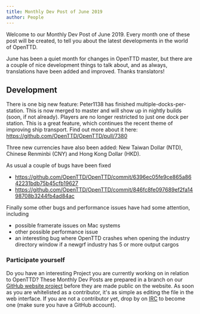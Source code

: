 ```yaml
---
title: Monthly Dev Post of June 2019
author: People
---
```


Welcome to our Monthly Dev Post of June 2019.
Every month one of these post will be created, to tell you about the latest developments in the world of OpenTTD.

June has been a quiet month for changes in OpenTTD master, but there are a couple of nice development things to talk about, and as always, translations have been added and improved.  Thanks translators!

<!-- more -->

## Development

There is one big new feature: Peter1138 has finished multiple-docks-per-station.  This is now merged to master and will show up in nightly builds (soon, if not already).  Players are no longer restricted to just one dock per station.  This is a great feature, which continues the recent theme of improving ship transport. Find out more about it here: https://github.com/OpenTTD/OpenTTD/pull/7380

Three new currencies have also been added: New Taiwan Dollar (NTD), Chinese Renminbi (CNY) and Hong Kong Dollar (HKD).

As usual a couple of bugs have been fixed
* https://github.com/OpenTTD/OpenTTD/commit/6396ec05fe9ce865a8642231bdb75b45cfb19627
* https://github.com/OpenTTD/OpenTTD/commit/846fc8fe097689ef2fa1498708b3244fb4ad84ac

Finally some other bugs and performance issues have had some attention, including
* possible framerate issues on Mac systems
* other possible performance issue
* an interesting bug where OpenTTD crashes when opening the industry directory window if a newgrf industry has 5 or more output cargos

### Participate yourself

Do you have an interesting Project you are currently working on in relation to OpenTTD?
These Monthly Dev Posts are prepared in a branch on our [GitHub website project](https://github.com/OpenTTD/website/tree/monthly-dev-post/_posts/2019-07-01-monthly-dev-post.md) before they are made public on the website.
As soon as you are whitelisted as a contributor, it's as simple as editing the file in the web interface.
If you are not a contributor yet, drop by on [IRC](https://www.openttd.org/contact.html) to become one (make sure you have a GitHub account).
